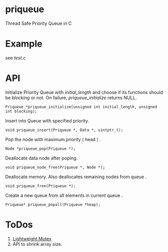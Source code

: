 # priqueue

Thread Safe Priority Queue in C

# Example

see *test.c*

# API

Initialize Priority Queue with *initial_length* and choose if its functions should be *blocking* or not. On failure, *priqueue_initialize* returns NULL.

    Priqueue *priqueue_initialize(unsigned int initial_length, unsigned int blocking);

Insert into Queue with specified priority.

    void priqueue_insert(Priqueue *, Data *, uintptr_t);

Pop the node with maximum priority ( head ) . 

    Node *priqueue_pop(Priqueue *);

Deallocate data node after poping.

    void priqueue_node_free(Priqueue *, Node *);

Deallocate memory. Also deallocates remaining nodes from queue .

    void priqueue_free(Priqueue *);
	
Create a new queue from all elements in current queue .

    Priqueue* priqueue_popall(Priqueue *heap);

# ToDos

1. [Lightweight Mutex](http://preshing.com/20120226/roll-your-own-lightweight-mutex/)
2. API to shrink array size.
